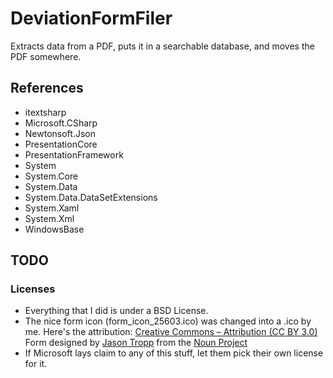 # DeviationFormFiler
Extracts data from a PDF, puts it in a searchable database, and moves the PDF somewhere.

## References
-  itextsharp
-  Microsoft.CSharp
-  Newtonsoft.Json
-  PresentationCore
-  PresentationFramework
-  System
-  System.Core
-  System.Data
-  System.Data.DataSetExtensions
-  System.Xaml
-  System.Xml
-  WindowsBase

## TODO

### Licenses
-   Everything that I did is under a BSD License. 
-   The nice form icon (form_icon_25603.ico) was changed into a .ico by me. Here's the attribution: [Creative Commons – Attribution (CC BY 3.0)](http://creativecommons.org/licenses/by/3.0/us/)  Form designed by [Jason Tropp](http://www.thenounproject.com/jtropp) from the [Noun Project](http://www.thenounproject.com/)
-   If Microsoft lays claim to any of this stuff, let them pick their own license for it.
